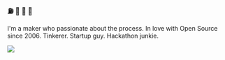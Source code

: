 ### ⛽️ 🦀 🏅 🥙
I'm a maker who passionate about the process. In love with Open Source since 2006. Tinkerer. Startup guy. Hackathon junkie.

<img src="https://github-readme-stats.vercel.app/api?username=Atarity&show_icons=true&hide_border=true"/>

<!--
**Atarity/Atarity** is a ✨ _special_ ✨ repository because its `README.md` (this file) appears on your GitHub profile.

Here are some ideas to get you started:

- 🔭 I’m currently working on ...
- 🌱 I’m currently learning ...
- 👯 I’m looking to collaborate on ...
- 🤔 I’m looking for help with ...
- 💬 Ask me about ...
- 📫 How to reach me: ...
- 😄 Pronouns: ...
- ⚡ Fun fact: ...
-->
